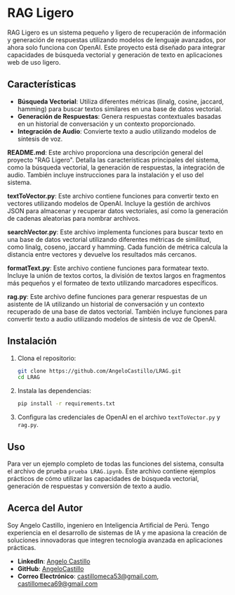 # RAG Ligero

RAG Ligero es un sistema pequeño y ligero de recuperación de información y generación de respuestas utilizando modelos de lenguaje avanzados, por ahora solo funciona con OpenAI. Este proyecto está diseñado para integrar capacidades de búsqueda vectorial y generación de texto en aplicaciones web de uso ligero.

## Características

- **Búsqueda Vectorial**: Utiliza diferentes métricas (linalg, cosine, jaccard, hamming) para buscar textos similares en una base de datos vectorial.
- **Generación de Respuestas**: Genera respuestas contextuales basadas en un historial de conversación y un contexto proporcionado.
- **Integración de Audio**: Convierte texto a audio utilizando modelos de síntesis de voz.

**README.md**: Este archivo proporciona una descripción general del proyecto "RAG Ligero". Detalla las características principales del sistema, como la búsqueda vectorial, la generación de respuestas, la integración de audio. También incluye instrucciones para la instalación y el uso del sistema.

**textToVector.py**: Este archivo contiene funciones para convertir texto en vectores utilizando modelos de OpenAI. Incluye la gestión de archivos JSON para almacenar y recuperar datos vectoriales, así como la generación de cadenas aleatorias para nombrar archivos.

**searchVector.py**: Este archivo implementa funciones para buscar texto en una base de datos vectorial utilizando diferentes métricas de similitud, como linalg, coseno, jaccard y hamming. Cada función de métrica calcula la distancia entre vectores y devuelve los resultados más cercanos.

**formatText.py**: Este archivo contiene funciones para formatear texto. Incluye la unión de textos cortos, la división de textos largos en fragmentos más pequeños y el formateo de texto utilizando marcadores específicos.

**rag.py**: Este archivo define funciones para generar respuestas de un asistente de IA utilizando un historial de conversación y un contexto recuperado de una base de datos vectorial. También incluye funciones para convertir texto a audio utilizando modelos de síntesis de voz de OpenAI.

## Instalación

1. Clona el repositorio:
   ```bash
   git clone https://github.com/AngeloCastillo/LRAG.git
   cd LRAG
   ```

2. Instala las dependencias:
   ```bash
   pip install -r requirements.txt
   ```

3. Configura las credenciales de OpenAI en el archivo `textToVector.py` y `rag.py`.

## Uso

Para ver un ejemplo completo de todas las funciones del sistema, consulta el archivo de prueba `prueba LRAG.ipynb`. Este archivo contiene ejemplos prácticos de cómo utilizar las capacidades de búsqueda vectorial, generación de respuestas y conversión de texto a audio.

## Acerca del Autor

Soy Angelo Castillo, ingeniero en Inteligencia Artificial de Perú. Tengo experiencia en el desarrollo de sistemas de IA y me apasiona la creación de soluciones innovadoras que integren tecnología avanzada en aplicaciones prácticas.

- **LinkedIn**: [Angelo Castillo](https://www.linkedin.com/in/angelo-castillo-meca-780614141/)
- **GitHub**: [AngeloCastillo](https://github.com/AngeloCastillo)
- **Correo Electrónico**: castillomeca53@gmail.com, castillomeca69@gmail.com
